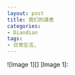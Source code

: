 ```yaml
---
layout: post
title: 我们的课表
categories:
- Diandian
tags:
- 日常生活, 
---
```

!\[Image 1\]\[\] \[Image 1\]: